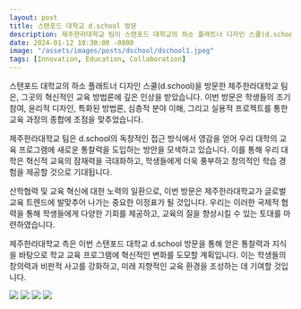 ```yaml
---
layout: post
title: 스탠포드 대학교 d.school 방문
description: 제주한라대학교 팀이 스탠포드 대학교의 하소 플래트너 디자인 스쿨(d.school)을 방문하여 혁신적인 교육 방법론을 배우고 새로운 아이디어와 영감을 얻어왔습니다.
date: 2024-01-12 10:30:00 -0800
image: "/assets/images/posts/dschool/dschool1.jpeg"
tags: [Innovation, Education, Collaboration]
---
```


스탠포드 대학교의 하소 플래트너 디자인 스쿨(d.school)을 방문한 제주한라대학교 팀은, 그곳의 혁신적인 교육 방법론에 깊은 인상을 받았습니다. 이번 방문은 학생들의 조기 참여, 윤리적 디자인, 특화된 방법론, 심층적 분야 이해, 그리고 실용적 프로젝트를 통한 교육 과정의 종합에 초점을 맞추었습니다.

제주한라대학교 팀은 d.school의 독창적인 접근 방식에서 영감을 얻어 우리 대학의 교육 프로그램에 새로운 통찰력을 도입하는 방안을 모색하고 있습니다. 이를 통해 우리 대학은 혁신적 교육의 잠재력을 극대화하고, 학생들에게 더욱 풍부하고 창의적인 학습 경험을 제공할 것으로 기대됩니다.

산학협력 및 교육 혁신에 대한 노력의 일환으로, 이번 방문은 제주한라대학교가 글로벌 교육 트렌드에 발맞추어 나가는 중요한 이정표가 될 것입니다. 우리는 이러한 국제적 협력을 통해 학생들에게 다양한 기회를 제공하고, 교육의 질을 향상시킬 수 있는 토대를 마련하였습니다.

제주한라대학교 측은 이번 스탠포드 대학교 d.school 방문을 통해 얻은 통찰력과 지식을 바탕으로 학교 교육 프로그램에 혁신적인 변화를 도모할 계획입니다. 이는 학생들의 창의력과 비판적 사고를 강화하고, 미래 지향적인 교육 환경을 조성하는 데 기여할 것입니다.

<div class="gallery-box">
  <div class="gallery">
    <img src="/assets/images/posts/dschool/dschool2.jpeg" loading="lazy">
    <img src="/assets/images/posts/dschool/dschool3.jpeg" loading="lazy">
    <img src="/assets/images/posts/dschool/dschool4.jpeg" loading="lazy">
    <img src="/assets/images/posts/dschool/dschool5.jpeg" loading="lazy">
  </div>
</div>
